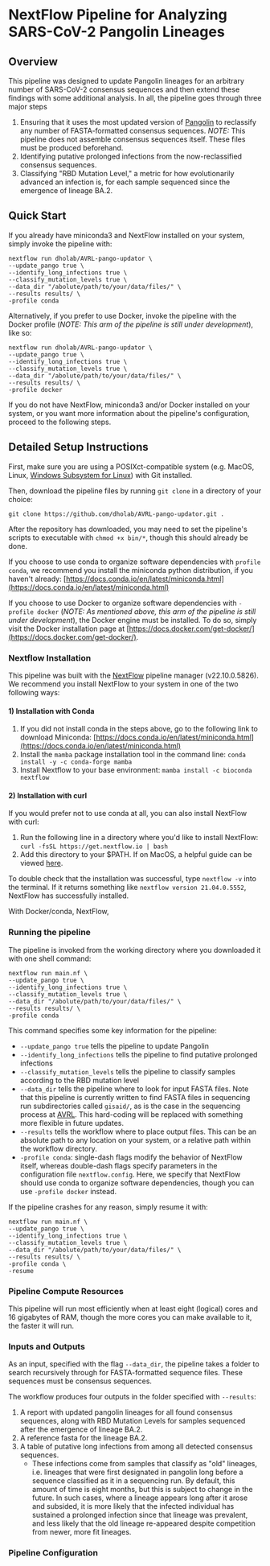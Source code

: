 # NextFlow Pipeline for Analyzing SARS-CoV-2 Pangolin Lineages

## Overview

This pipeline was designed to update Pangolin lineages for an arbitrary number of SARS-CoV-2 consensus sequences and then extend these findings with some additional analysis. In all, the pipeline goes through three major steps

1. Ensuring that it uses the most updated version of [Pangolin](https://github.com/cov-lineages/pangolin) to reclassify any number of FASTA-formatted consensus sequences. _NOTE:_ This pipeline does not assemble consensus sequences itself. These files must be produced beforehand.
2. Identifying putative prolonged infections from the now-reclassified consensus sequences.
3. Classifying "RBD Mutation Level," a metric for how evolutionarily advanced an infection is, for each sample sequenced since the emergence of lineage BA.2.

## Quick Start

If you already have miniconda3 and NextFlow installed on your system, simply invoke the pipeline with:

```
nextflow run dholab/AVRL-pango-updator \
--update_pango true \
--identify_long_infections true \
--classify_mutation_levels true \
--data_dir "/abolute/path/to/your/data/files/" \
--results results/ \
-profile conda
```

Alternatively, if you prefer to use Docker, invoke the pipeline with the Docker profile (_NOTE: This arm of the pipeline is still under development_), like so:

```
nextflow run dholab/AVRL-pango-updator \
--update_pango true \
--identify_long_infections true \
--classify_mutation_levels true \
--data_dir "/abolute/path/to/your/data/files/" \
--results results/ \
-profile docker
```

If you do not have NextFlow, miniconda3 and/or Docker installed on your system, or you want more information about the pipeline's configuration, proceed to the following steps.

## Detailed Setup Instructions

First, make sure you are using a POSIXct-compatible system (e.g. MacOS, Linux, [Windows Subsystem for Linux](https://learn.microsoft.com/en-us/windows/wsl/install)) with Git installed.

Then, download the pipeline files by running `git clone` in a directory of your choice:

```
git clone https://github.com/dholab/AVRL-pango-updator.git .
```

After the repository has downloaded, you may need to set the pipeline's scripts to executable with `chmod +x bin/*`, though this should already be done.

If you choose to use conda to organize software dependencies with `profile conda`, we recommend you install the miniconda python distribution, if you haven't already: [https://docs.conda.io/en/latest/miniconda.html](https://docs.conda.io/en/latest/miniconda.html)

If you choose to use Docker to organize software dependencies with `-profile docker` (_NOTE: As mentioned above, this arm of the pipeline is still under development_), the Docker engine must be installed. To do so, simply visit the Docker installation page at [https://docs.docker.com/get-docker/](https://docs.docker.com/get-docker/).

### Nextflow Installation

This pipeline was built with the [NextFlow](https://www.nextflow.io/) pipeline manager (v22.10.0.5826). We recommend you install NextFlow to your system in one of the two following ways:

#### 1) Installation with Conda

1. If you did not install conda in the steps above, go to the following link to download Miniconda: [https://docs.conda.io/en/latest/miniconda.html](https://docs.conda.io/en/latest/miniconda.html)
2. Install the `mamba` package installation tool in the command line:
   `conda install -y -c conda-forge mamba`
3. Install Nextflow to your base environment:
   `mamba install -c bioconda nextflow `

#### 2) Installation with curl

If you would prefer not to use conda at all, you can also install NextFlow with curl:

1. Run the following line in a directory where you'd like to install NextFlow:
   `curl -fsSL https://get.nextflow.io | bash`
2. Add this directory to your $PATH. If on MacOS, a helpful guide can be viewed [here](https://www.architectryan.com/2012/10/02/add-to-the-path-on-mac-os-x-mountain-lion/).

To double check that the installation was successful, type `nextflow -v` into the terminal. If it returns something like `nextflow version 21.04.0.5552`, NextFlow has successfully installed.

With Docker/conda, NextFlow,

### Running the pipeline

The pipeline is invoked from the working directory where you downloaded it with one shell command:

```
nextflow run main.nf \
--update_pango true \
--identify_long_infections true \
--classify_mutation_levels true \
--data_dir "/abolute/path/to/your/data/files/" \
--results results/ \
-profile conda
```

This command specifies some key information for the pipeline:

- `--update_pango true` tells the pipeline to update Pangolin
- `--identify_long_infections` tells the pipeline to find putative prolonged infections
- `--classify_mutation_levels` tells the pipeline to classify samples according to the RBD mutation level
- `--data_dir` tells the pipeline where to look for input FASTA files. Note that this pipeline is currently written to find FASTA files in sequencing run subdirectories called `gisaid/`, as is the case in the sequencing process at [AVRL](https://dholk.primate.wisc.edu/wiki/home/page.view?name=home_index). This hard-coding will be replaced with something more flexible in future updates.
- `--results` tells the workflow where to place output files. This can be an absolute path to any location on your system, or a relative path within the workflow directory.
- `-profile conda`: single-dash flags modify the behavior of NextFlow itself, whereas double-dash flags specify parameters in the configuration file `nextflow.config`. Here, we specify that NextFlow should use conda to organize software dependencies, though you can use `-profile docker` instead.

If the pipeline crashes for any reason, simply resume it with:

```
nextflow run main.nf \
--update_pango true \
--identify_long_infections true \
--classify_mutation_levels true \
--data_dir "/abolute/path/to/your/data/files/" \
--results results/ \
-profile conda \
-resume
```

### Pipeline Compute Resources

This pipeline will run most efficiently when at least eight (logical) cores and 16 gigabytes of RAM, though the more cores you can make available to it, the faster it will run.

### Inputs and Outputs

As an input, specified with the flag `--data_dir`, the pipeline takes a folder to search recursively through for FASTA-formatted sequence files. These sequences must be consensus sequences.

The workflow produces four outputs in the folder specified with `--results`:

1. A report with updated pangolin lineages for all found consensus sequences, along with RBD Mutation Levels for samples sequenced after the emergence of lineage BA.2.
2. A reference fasta for the lineage BA.2.
3. A table of putative long infections from among all detected consensus sequences.
   - These infections come from samples that classify as "old" lineages, i.e. lineages that were first designated in pangolin long before a sequence classified as it in a sequencing run. By default, this amount of time is eight months, but this is subject to change in the future. In such cases, where a lineage appears long after it arose and subsided, it is more likely that the infected individual has sustained a prolonged infection since that lineage was prevalent, and less likely that the old lineage re-appeared despite competition from newer, more fit lineages.

### Pipeline Configuration
